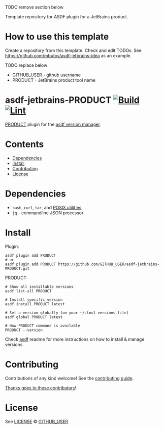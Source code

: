 TODO remove section below

Template repository for ASDF plugin for a JetBrains product.

# How to use this template

Create a repository from this template.
Check and edit TODOs.
See https://github.com/mbutov/asdf-jetbrains-idea as an example.

TODO replace below
- GITHUB_USER - github username
- PRODUCT - JetBrains product tool name

# asdf-jetbrains-PRODUCT [![Build](https://github.com/GITHUB_USER/asdf-jetbrains-PRODUCT/actions/workflows/build.yml/badge.svg)](https://github.com/GITHUB_USER/asdf-jetbrains-PRODUCT/actions/workflows/build.yml) [![Lint](https://github.com/GITHUB_USER/asdf-jetbrains-PRODUCT/actions/workflows/lint.yml/badge.svg)](https://github.com/GITHUB_USER/asdf-jetbrains-PRODUCT/actions/workflows/lint.yml)

[PRODUCT](https://github.com/GITHUB_USER/asdf-jetbrains-PRODUCT) plugin for the [asdf version manager](https://asdf-vm.com).

# Contents

- [Dependencies](#dependencies)
- [Install](#install)
- [Contributing](#contributing)
- [License](#license)

# Dependencies

- `bash`, `curl`, `tar`, and [POSIX utilities](https://pubs.opengroup.org/onlinepubs/9699919799/idx/utilities.html).
- `jq` - commandline JSON processor

# Install

Plugin:

```shell
asdf plugin add PRODUCT
# or
asdf plugin add PRODUCT https://github.com/GITHUB_USER/asdf-jetbrains-PRODUCT.git
```

PRODUCT:

```shell
# Show all installable versions
asdf list-all PRODUCT

# Install specific version
asdf install PRODUCT latest

# Set a version globally (on your ~/.tool-versions file)
asdf global PRODUCT latest

# Now PRODUCT command is available
PRODUCT --version
```

Check [asdf](https://github.com/asdf-vm/asdf) readme for more instructions on how to
install & manage versions.

# Contributing

Contributions of any kind welcome! See the [contributing guide](contributing.md).

[Thanks goes to these contributors](https://github.com/mbutov/asdf-jetbrains-idea/graphs/contributors)!

# License

See [LICENSE](LICENSE) © [GITHUB_USER](https://github.com/GITHUB_USER/)
